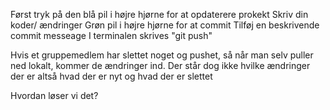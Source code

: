 Først tryk på den blå pil i højre hjørne for at opdaterere prokekt
Skriv din koder/ ændringer
Grøn pil i højre hjørne for at commit
Tilføj en beskrivende commit messeage
I terminalen skrives "git push"

Hvis et gruppemedlem har slettet noget og pushet, så når man selv puller ned lokalt, kommer de ændringer ind. Der står dog ikke hvilke ændringer der er altså hvad der er nyt og hvad der er slettet

Hvordan løser vi det?

